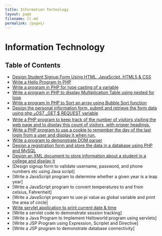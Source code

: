 ```yaml
---
title: Information Technology
layout: page
filename: it.md
permalink: /pages/
---
```

# Information Technology
## Table of Contents

- [Design Student Signup Form Using HTML, JavaScript, HTML5 & CSS](/Semester_4/Information%20Technology/Student%20Signup%20Form/)
- [Write a Hello Program In PHP](/Semester_4/Information%20Technology/Hello%20World%20PHP/index.php)
- [Write a program in PHP for type casting of a variable](/Semester_4/Information%20Technology/Type%20Casting%20Variable/index.php)
- [Write a program in PHP to display Multiplication Table using nested for loop](/Semester_4/Information%20Technology/Multiplication%20Table/index.php)
- [Write a program In PHP to Sort an array using Bubble Sort function](/Semester_4/Information%20Technology/Bubble%20Sort/index.php)
- [Design the personal information form, submit and retrieve the form data using php $_POST,$_GET,$ REQUEST variable](/Semester_4/Information%20Technology/Personal%20Information/index.php)
- [Write a PHP program to keep track of the number of visitors visiting the web page and to display this count of visitors, with proper headings.](/Semester_4/Information%20Technology/Visitor%20Count/index.php)
- [Write a PHP program to use a cookie to remember the day of the last login from a user and display it when run.](/Semester_4/Information%20Technology/Cookie%20for%20last%20visit/)
- [Write a program to demonstrate DOM parser](/Semester_4/Information%20Technology/DOM%20Parser/)
- [Design a registration form and store the data in a database using PHP and MySQL](/Semester_4/Information%20Technology/Registration%20form%20with%20DB/)
- [Design an XML document to store information about a student in a college and display it](/Semester_4/Information%20Technology/Display%20data%20from%20XML/)
- [Design signup form to validate username, password, and phone numbers etc using Java script]
- [Write a JavaScript program to determine whether a given year is a leap year]
- [Write a JavaScript program to convert temperatures to and from celsius, Fahrenheit]
- [Write a JavaScript program to use pi value as global variable and print the area of circle]
- [Write servlet application to print current date & time](/Semester_4/Information%20Technology/current-date-time-servlet/)
- [Write a servlet code to demonstrate session tracking]
- [Write a Java Program to Implement Helloworld program using servlets]
- [Write a JSP Program using Expression, Scriplet and Directive]
- [Write a JSP program to demonstrate database connectivity]